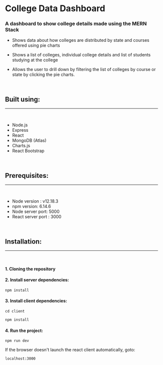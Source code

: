 # College Data Dashboard

### A dashboard to show college details made using the MERN Stack

* Shows data about how colleges are distributed by state and courses offered using pie charts

* Shows a list of colleges, individual college details and list of students studying at the college

* Allows the user to drill down by filtering the list of colleges by course or state by clicking the pie charts.

<br/>


## Built using:
___
<br/>

* Node.js
* Express
* React
* MongoDB (Atlas)
* Charts.js
* React Bootstrap

<br/>

## Prerequisites:
___
<br/>

* Node version : v12.18.3
* npm version: 6.14.6
* Node server port: 5000
* React server port : 3000

<br/>

## Installation:
___

<br/>

#### 1. Cloning the repository
#### 2. Install server dependencies:

```
npm install
```

#### 3. Install client dependencies:


```
cd client

npm install
```

#### 4. Run the project:

```
npm run dev
```
If the browser doesn't launch the react client automatically, goto:

`localhost:3000`